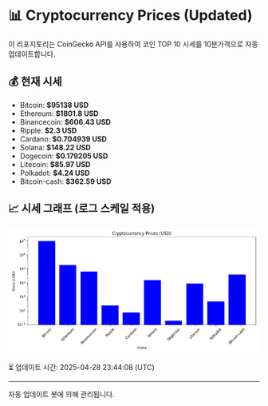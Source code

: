 
# 📊 Cryptocurrency Prices (Updated)

이 리포지토리는 CoinGecko API를 사용하여 코인 TOP 10 시세를 10분가격으로 자동 업데이트합니다.

## 💰 현재 시세
- Bitcoin: **$95138 USD**
- Ethereum: **$1801.8 USD**
- Binancecoin: **$606.43 USD**
- Ripple: **$2.3 USD**
- Cardano: **$0.704939 USD**
- Solana: **$148.22 USD**
- Dogecoin: **$0.179205 USD**
- Litecoin: **$85.97 USD**
- Polkadot: **$4.24 USD**
- Bitcoin-cash: **$362.59 USD**

## 📈 시세 그래프 (로그 스케일 적용)
![Crypto Prices](crypto_prices.png)

⏳ 업데이트 시간: 2025-04-28 23:44:08 (UTC)

---
자동 업데이트 봇에 의해 관리됩니다.
